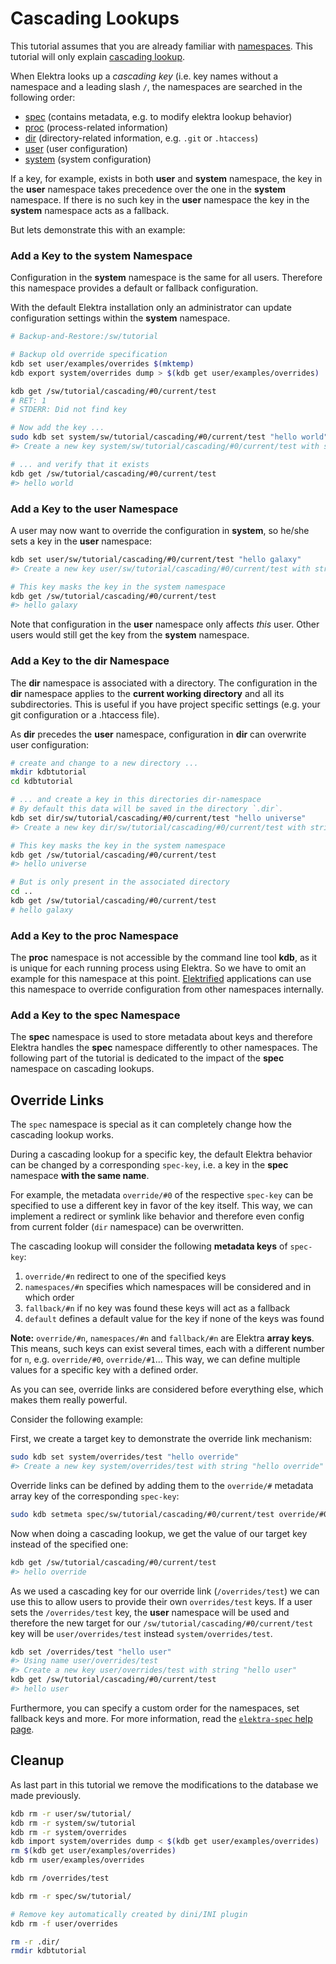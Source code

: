 # Cascading Lookups

This tutorial assumes that you are already familiar with [namespaces](/doc/tutorials/namespaces.md). This tutorial will only explain [cascading lookup](/doc/help/elektra-cascading.md).

When Elektra looks up a _cascading key_ (i.e. key names without a namespace and a leading slash `/`, the namespaces are searched in the following order:

 * [spec](https://github.com/ElektraInitiative/libelektra/blob/master/doc/help/elektra-namespaces.md#spec) (contains metadata, e.g. to modify elektra lookup behavior)
 * [proc](https://github.com/ElektraInitiative/libelektra/blob/master/doc/help/elektra-namespaces.md#proc) (process-related information)
 * [dir](https://github.com/ElektraInitiative/libelektra/blob/master/doc/help/elektra-namespaces.md#dir) (directory-related information, e.g. `.git` or `.htaccess`)
 * [user](https://github.com/ElektraInitiative/libelektra/blob/master/doc/help/elektra-namespaces.md#user) (user configuration)
 * [system](https://github.com/ElektraInitiative/libelektra/blob/master/doc/help/elektra-namespaces.md#system) (system configuration)

If a key, for example, exists in both **user** and **system** namespace, the key in the **user** namespace takes precedence over the one in the **system** namespace. If there is no such key in the **user** namespace the key in the **system** namespace acts as a fallback.

But lets demonstrate this with an example:

### Add a Key to the system Namespace

Configuration in the **system** namespace is the same for all users. Therefore this namespace provides a default or fallback configuration.

With the default Elektra installation only an administrator can update configuration settings within the **system** namespace.

```sh
# Backup-and-Restore:/sw/tutorial

# Backup old override specification
kdb set user/examples/overrides $(mktemp)
kdb export system/overrides dump > $(kdb get user/examples/overrides)

kdb get /sw/tutorial/cascading/#0/current/test
# RET: 1
# STDERR: Did not find key

# Now add the key ...
sudo kdb set system/sw/tutorial/cascading/#0/current/test "hello world"
#> Create a new key system/sw/tutorial/cascading/#0/current/test with string "hello world"

# ... and verify that it exists
kdb get /sw/tutorial/cascading/#0/current/test
#> hello world
```

### Add a Key to the user Namespace

A user may now want to override the configuration in **system**, so he/she sets a key in the **user** namespace:

```sh
kdb set user/sw/tutorial/cascading/#0/current/test "hello galaxy"
#> Create a new key user/sw/tutorial/cascading/#0/current/test with string "hello galaxy"

# This key masks the key in the system namespace
kdb get /sw/tutorial/cascading/#0/current/test
#> hello galaxy
```

Note that configuration in the **user** namespace only affects _this_ user. Other users would still get the key from the **system** namespace.

### Add a Key to the dir Namespace

The **dir** namespace is associated with a directory. The configuration in the **dir** namespace applies to the **current working directory** and all its subdirectories.
This is useful if you have project specific settings (e.g. your git configuration or a .htaccess file).

As **dir** precedes the **user** namespace, configuration in **dir** can overwrite user configuration:

```sh
# create and change to a new directory ...
mkdir kdbtutorial
cd kdbtutorial

# ... and create a key in this directories dir-namespace
# By default this data will be saved in the directory `.dir`.
kdb set dir/sw/tutorial/cascading/#0/current/test "hello universe"
#> Create a new key dir/sw/tutorial/cascading/#0/current/test with string "hello universe"

# This key masks the key in the system namespace
kdb get /sw/tutorial/cascading/#0/current/test
#> hello universe

# But is only present in the associated directory
cd ..
kdb get /sw/tutorial/cascading/#0/current/test
# hello galaxy
```

### Add a Key to the proc Namespace

The **proc** namespace is not accessible by the command line tool **kdb**, as it is unique for each running process using Elektra. So we have to omit an example for this namespace at this point.
[Elektrified](/doc/help/elektra-glossary.md) applications can use this namespace to override configuration from other namespaces internally.

### Add a Key to the spec Namespace

The **spec** namespace is used to store metadata about keys and therefore Elektra handles the **spec** namespace differently to other namespaces. The following part of the tutorial is dedicated to the impact of the **spec** namespace on cascading lookups.


## Override Links

The `spec` namespace is special as it can completely change how the cascading
lookup works.

During a cascading lookup for a specific key, the default Elektra behavior can be changed by a corresponding `spec-key`, i.e. a key in the **spec** namespace **with the same name**.

For example, the metadata `override/#0` of the respective `spec-key`
can be specified to use a different key in favor of the key itself. This way, we can implement a redirect or symlink like behavior and therefore even
config from current folder (`dir` namespace) can be overwritten.

The cascading lookup will consider the following **metadata keys** of `spec-key`:

 1. `override/#n` redirect to one of the specified keys
 2. `namespaces/#n` specifies which namespaces will be considered and in which order
 4. `fallback/#n` if no key was found these keys will act as a fallback
 5. `default` defines a default value for the key if none of the keys was found

**Note:** `override/#n`, `namespaces/#n` and `fallback/#n` are Elektra **array keys**. This means, such keys can exist several times, each with a different number for `n`, e.g. `override/#0`, `override/#1`... This way, we can define multiple values for a specific key with a defined order.

As you can see, override links are considered before everything else, which
makes them really powerful.

Consider the following example:

First, we create a target key to demonstrate the override link mechanism:

```sh
sudo kdb set system/overrides/test "hello override"
#> Create a new key system/overrides/test with string "hello override"
```

Override links can be defined by adding them to the `override/#` metadata array key of the corresponding `spec-key`:

```sh
sudo kdb setmeta spec/sw/tutorial/cascading/#0/current/test override/#0 /overrides/test
```

Now when doing a cascading lookup, we get the value of our target key instead of the specified one:

```sh
kdb get /sw/tutorial/cascading/#0/current/test
#> hello override
```

As we used a cascading key for our override link (`/overrides/test`) we can use this to allow users to provide their own `overrides/test` keys. If a user sets the `/overrides/test` key, the **user** namespace will be used and therefore the new target for our `/sw/tutorial/cascading/#0/current/test` key will be `user/overrides/test` instead `system/overrides/test`.

```sh
kdb set /overrides/test "hello user"
#> Using name user/overrides/test
#> Create a new key user/overrides/test with string "hello user"
kdb get /sw/tutorial/cascading/#0/current/test
#> hello user
```

Furthermore, you can specify a custom order for the namespaces, set fallback
keys and more. For more information, read the [`elektra-spec` help page](/doc/help/elektra-spec.md).


## Cleanup

As last part in this tutorial we remove the modifications to the database we made previously.

```sh
kdb rm -r user/sw/tutorial/
kdb rm -r system/sw/tutorial
kdb rm -r system/overrides
kdb import system/overrides dump < $(kdb get user/examples/overrides)
rm $(kdb get user/examples/overrides)
kdb rm user/examples/overrides

kdb rm /overrides/test

kdb rm -r spec/sw/tutorial/

# Remove key automatically created by dini/INI plugin
kdb rm -f user/overrides

rm -r .dir/
rmdir kdbtutorial
```
